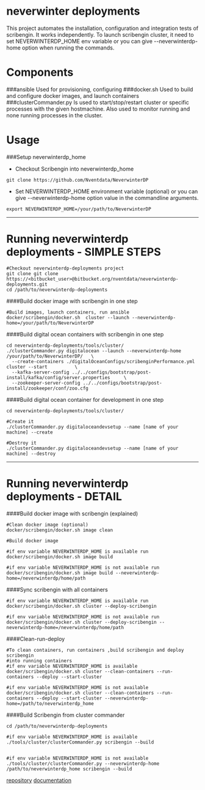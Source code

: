 # neverwinter deployments

This project automates the installation, configuration and integration tests of scribengin. It works independently. To launch scribengin cluster, it need  to set NEVERWINTERDP_HOME env variable or you can give --neverwinterdp-home option when running the commands.


Components
======
###ansible
Used for provisioning, configuring
###docker.sh
Used to build and configure docker images, and launch containers
###clusterCommander.py
Is used to start/stop/restart cluster or specific processes with the given hostmachine. Also used to monitor running and none running processes in the cluster.

Usage
======
###Setup neverwinterdp_home

- Checkout Scribengin into neverwinterdp_home

```
git clone https://github.com/Nventdata/NeverwinterDP
```

- Set NEVERWINTERDP_HOME environment variable (optional) or you can give --neverwinterdp-home option value in the commandline arguments.

```
export NEVERWINTERDP_HOME=/your/path/to/NeverwinterDP
```
   
   
   
   
***




Running neverwinterdp deployments - SIMPLE STEPS
======


```
#Checkout neverwinterdp-deployments project 
git clone git clone https://<bitbucket_user>@bitbucket.org/nventdata/neverwinterdp-deployments.git
cd /path/to/neverwinterdp-deployments
```
####Build docker image with scribengin in one step
```
#Build images, launch containers, run ansible
docker/scribengin/docker.sh  cluster --launch --neverwinterdp-home=/your/path/to/NeverwinterDP
```

####Build digital ocean containers with scribengin in one step
```
cd neverwinterdp-deployments/tools/cluster/
./clusterCommander.py digitalocean --launch --neverwinterdp-home /your/path/to/NeverwinterDP/   \
  --create-containers ./digitalOceanConfigs/scribenginPerformance.yml  cluster --start          \
  --kafka-server-config ../../configs/bootstrap/post-install/kafka/config/server.properties     \
  --zookeeper-server-config ../../configs/bootstrap/post-install/zookeeper/conf/zoo.cfg
```

####Build digital ocean container for development in one step
```
cd neverwinterdp-deployments/tools/cluster/

#Create it
./clusterCommander.py digitaloceandevsetup --name [name of your machine] --create

#Destroy it
./clusterCommander.py digitaloceandevsetup --name [name of your machine] --destroy
```


***  



Running neverwinterdp deployments - DETAIL
======

####Build docker image with scribengin (explained)

```
#Clean docker image (optional)
docker/scribengin/docker.sh image clean

#Build docker image

#if env variable NEVERWINTERDP_HOME is available run 
docker/scribengin/docker.sh image build

#if env variable NEVERWINTERDP_HOME is not available run 
docker/scribengin/docker.sh image build --neverwinterdp-home=/neverwinterdp/home/path
```

####Sync scribengin with all containers

```
#if env variable NEVERWINTERDP_HOME is available run 
docker/scribengin/docker.sh cluster --deploy-scribengin

#if env variable NEVERWINTERDP_HOME is not available run 
docker/scribengin/docker.sh cluster --deploy-scribengin --neverwinterdp-home=/neverwinterdp/home/path
```

####Clean-run-deploy 
```
#To clean containers, run containers ,build scribengin and deploy scribengin 
#into running containers
#if env variable NEVERWINTERDP_HOME is available
docker/scribengin/docker.sh cluster --clean-containers --run-containers --deploy --start-cluster

#if env variable NEVERWINTERDP_HOME is not available
docker/scribengin/docker.sh cluster --clean-containers --run-containers --deploy --start-cluster --neverwinterdp-home=/path/to/neverwinterdp_home
```

####Build Scribengin from cluster commander
```
cd /path/to/neverwinterdp-deployments

#if env variable NEVERWINTERDP_HOME is available
./tools/cluster/clusterCommander.py scribengin --build
    

#if env variable NEVERWINTERDP_HOME is not available
./tools/cluster/clusterCommander.py --neverwinterdp-home /path/to/neverwinterdp_home scribengin --build
```

    
 
 [repository](https://bitbucket.org/nventdata/neverwinterdp-deployments)
[documentation](https://bitbucket.org/nventdata/neverwinterdp-deployments/wiki/Home)
